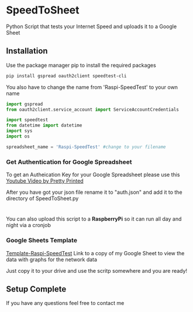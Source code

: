 # SpeedToSheet
Python Script that tests your Internet Speed and uploads it to a Google Sheet

## Installation

Use the package manager pip to install the required packages
```bash
pip install gspread oauth2client speedtest-cli
```

You also have to change the name from 'Raspi-SpeedTest' to your own name
```python
import gspread
from oauth2client.service_account import ServiceAccountCredentials

import speedtest
from datetime import datetime
import sys
import os

spreadsheet_name = 'Raspi-SpeedTest' #change to your filename
```


### Get Authentication for Google Spreadsheet 
To get an Autheication Key for your Google Spreadsheet please use this [Youtube Video by Pretty Printed](https://www.youtube.com/watch?v=7I2s81TsCnc)

After you have got your json file rename it to "auth.json" and add it to the directory of SpeedToSheet.py

#
You can also upload this script to a **RaspberryPi** so it can run all day and night via a cronjob

### Google Sheets Template
[Template-Raspi-SpeedTest](https://docs.google.com/spreadsheets/d/1Wv3OB13r-8sZyHYfiJSuZDOqXgU84hdpxeYSSJt5PwM/edit?usp=sharing) Link to a copy of my Google Sheet to view the data with graphs for the network data

Just copy it to your drive and use the scritp somewhere and you are ready!

## Setup Complete

If you have any questions feel free to contact me
